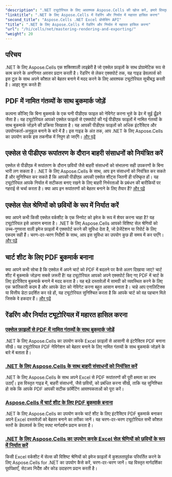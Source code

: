 ```yaml
---
"description": ".NET ट्यूटोरियल के लिए आवश्यक Aspose.Cells की खोज करें, हमारे विस्तृत गाइड के साथ रेंडरिंग, निर्यात, संसाधनों का प्रबंधन, बुकमार्क जोड़ना और अधिक सीखें।"
"linktitle": ".NET के लिए Aspose.Cells में रेंडरिंग और निर्यात में महारत हासिल करना"
"second_title": "Aspose.Cells .NET Excel प्रोसेसिंग API"
"title": ".NET के लिए Aspose.Cells में रेंडरिंग और निर्यात में महारत हासिल करना"
"url": "/hi/cells/net/mastering-rendering-and-exporting/"
"weight": 20
---
```


## परिचय

.NET के लिए Aspose.Cells एक शक्तिशाली लाइब्रेरी है जो एक्सेल फ़ाइलों के साथ प्रोग्रामेटिक रूप से काम करने के अनगिनत अवसर प्रदान करती है। रेंडरिंग से लेकर एक्सपोर्ट तक, यह गाइड डेवलपर्स को इस टूल के साथ अपने कौशल को बेहतर बनाने में मदद करने के लिए आवश्यक ट्यूटोरियल सूचीबद्ध करती है। आइए शुरू करते हैं!

## PDF में नामित गंतव्यों के साथ बुकमार्क जोड़ें  
कल्पना कीजिए कि बिना बुकमार्क के एक घनी पीडीएफ फाइल को नेविगेट करना भूसे के ढेर में सुई ढूँढ़ने जैसा है। यह ट्यूटोरियल आपको एक्सेल फाइलों से एक्सपोर्ट की गई पीडीएफ फाइलों में नामित गंतव्यों के साथ बुकमार्क जोड़ने की प्रक्रिया सिखाता है। यह आपकी पीडीएफ फाइलों को अधिक इंटरैक्टिव और उपयोगकर्ता-अनुकूल बनाने के बारे में है। इस गाइड के अंत तक, आप .NET के लिए Aspose.Cells का उपयोग करके इस तकनीक में निपुण हो जाएँगे। [और पढ़ें](./add-bookmarks-with-named-destinations/)

## एक्सेल से पीडीएफ रूपांतरण के दौरान बाहरी संसाधनों को नियंत्रित करें  
एक्सेल से पीडीएफ़ में रूपांतरण के दौरान छवियों जैसे बाहरी संसाधनों को संभालना सही उपकरणों के बिना भारी लग सकता है। .NET के लिए Aspose.Cells के साथ, आप इन संसाधनों को नियंत्रित कर सकते हैं और सुनिश्चित कर सकते हैं कि आपकी पीडीएफ़ आपकी एक्सेल शीट्स जितनी ही परिष्कृत हों। यह ट्यूटोरियल आपके निर्यात में सटीकता बनाए रखने के लिए बाहरी निर्भरताओं के प्रबंधन की बारीकियों पर गहराई से चर्चा करता है। क्या आप इन रूपांतरणों को बेहतर बनाने के लिए तैयार हैं? [और पढ़ें](./control-external-resources/)

## एक्सेल सेल श्रेणियों को छवियों के रूप में निर्यात करें  
क्या आपने कभी किसी एक्सेल वर्कशीट के एक स्निपेट को इमेज के रूप में शेयर करना चाहा है? यह ट्यूटोरियल इसे आसान बनाता है। .NET के लिए Aspose.Cells आपको विशिष्ट सेल श्रेणियों को उच्च-गुणवत्ता वाली इमेज फ़ाइलों में एक्सपोर्ट करने की सुविधा देता है, जो प्रेजेंटेशन या रिपोर्ट के लिए एकदम सही हैं। चरण-दर-चरण निर्देशों के साथ, आप इस सुविधा का उपयोग कुछ ही समय में कर पाएँगे। [और पढ़ें](./export-excel-cell-ranges-as-images/)

## चार्ट शीट के लिए PDF बुकमार्क बनाना
क्या आपने कभी सोचा है कि एक्सेल में अपने चार्ट को PDF में बदलने पर कैसे अलग दिखाया जाए? चार्ट शीट में बुकमार्क जोड़ना सबसे ज़रूरी है! यह ट्यूटोरियल आपको अपने एक्सपोर्ट किए गए PDF में चार्ट के लिए इंटरैक्टिव बुकमार्क बनाने में मदद करता है। यह बड़े दस्तावेज़ों में सामग्री को व्यवस्थित करने के लिए एक क्रांतिकारी कदम है और आपके डेटा को नेविगेट करना बहुत आसान बनाता है। चाहे आप एनालिटिक्स या वित्तीय डेटा प्रदर्शित कर रहे हों, यह ट्यूटोरियल सुनिश्चित करता है कि आपके चार्ट को वह पहचान मिले जिसके वे हकदार हैं। [और पढ़ें](./creating-pdf-bookmark-for-chart-sheet/)

## रेंडरिंग और निर्यात ट्यूटोरियल में महारत हासिल करना
### [एक्सेल फ़ाइलों से PDF में नामित गंतव्यों के साथ बुकमार्क जोड़ें](./add-bookmarks-with-named-destinations/)
.NET के लिए Aspose.Cells का उपयोग करके Excel फ़ाइलों से आसानी से इंटरैक्टिव PDF बनाना सीखें। यह ट्यूटोरियल PDF नेविगेशन को बेहतर बनाने के लिए नामित गंतव्यों के साथ बुकमार्क जोड़ने के बारे में बताता है।
### [.NET के लिए Aspose.Cells के साथ बाहरी संसाधनों को नियंत्रित करें](./control-external-resources/)
.NET के लिए Aspose.Cells के साथ अपने Excel से PDF रूपांतरणों की पूरी क्षमता का लाभ उठाएँ। इस विस्तृत गाइड में, बाहरी संसाधनों, जैसे छवियों, को प्रबंधित करना सीखें, ताकि यह सुनिश्चित हो सके कि आपके PDF आपकी सटीक फ़ॉर्मेटिंग आवश्यकताओं को पूरा करें।
### [Aspose.Cells में चार्ट शीट के लिए PDF बुकमार्क बनाना](./creating-pdf-bookmark-for-chart-sheet/)
.NET के लिए Aspose.Cells का उपयोग करके चार्ट शीट के लिए इंटरैक्टिव PDF बुकमार्क बनाकर अपने Excel दस्तावेज़ों को बेहतर बनाने का तरीका जानें। यह चरण-दर-चरण ट्यूटोरियल सभी कौशल स्तरों के डेवलपर्स के लिए स्पष्ट मार्गदर्शन प्रदान करता है।
### [.NET के लिए Aspose.Cells का उपयोग करके Excel सेल श्रेणियों को छवियों के रूप में निर्यात करें](./export-excel-cell-ranges-as-images/)
किसी Excel वर्कशीट में सेल्स की विशिष्ट श्रेणियों को इमेज फ़ाइलों में कुशलतापूर्वक परिवर्तित करने के लिए Aspose.Cells for .NET का उपयोग कैसे करें, चरण-दर-चरण जानें। यह विस्तृत मार्गदर्शिका पूर्वापेक्षाएँ, सेटअप निर्देश और कोड उदाहरण प्रदान करती है।